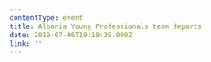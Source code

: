 ```yaml
---
contentType: event
title: Albania Young Professionals team departs
date: 2019-07-06T19:19:39.000Z
link: ''
---
```

